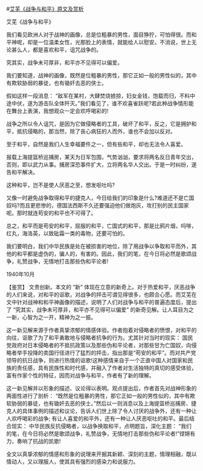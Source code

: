 #[艾芜《战争与和平》原文及赏析](https://www.vrrw.net/wx/10215.html)

艾芜《战争与和平》

我们看见欧洲人对于战神的画像，总是位粗暴的男性，面目狰狞，可怕得很。而和平神呢，却是一位温柔女性，光那脸上的表情，就能给人以慰安。不消说，世上无论甚么人，都是喜欢和平，诅咒战争的。

究其实，战争未可厚非，和平亦不见得可以偏爱。

我们要知道，战神的画像，既然是位粗暴的男性，那它正如一般的男性似的，其中有欺软胁弱的暴徒，也有锄奸去恶的侠士。

假如这样一段消息： “敌军在某村，大肆焚烧掳掠，妇女金钱，饱载而归，不料中途中伏，遂为游击队全体歼灭。”我们看见了，谁不欢喜雀跃呢?若此种战争情形能在舞台上表演，我想观众一定会欢呼喝彩的!

战争之所以令人诅咒，是因为它做侵略者的工具，破坏了和平，反之，它是拥护和平，抵抗侵略的，那当然，除了丧心病狂的人而外，谁也不会加以反对。

至于和平，自然是我们人生幸福要件之一，但有些和平，却也无法令人喜爱。

报载上海提篮桥巡捕房，某天为日军包围，气势汹汹，要求将两名反日青年交出，否则，即以武力从事。捕房深恐事件扩大，立将两名华人交出。于是一时纠纷，遂告和平解决。

这种和平，岂不是使人厌恶之至，想发呕吐吗?

又像一时避免战争取得和平的捷克人，今日给我们的印象是什么?难道还不是亡国奴吗?而且更悲惨的，德国法西斯不久还要强迫他们做炮灰，攻打别的民主国家呢。那时就连苟安的和平也不可得了。

总之，和平而是苟安的和平，屈服的和平，亡国式的和平，那是比鸦片烟，吗啡，红丸，海洛英，以致砒霜一类的毒物，还要可怕的。

我们要明白，我们中华民族是处在被损害的地位，除了用战争以争取和平而外，其他的和平都是虚伪的，骗人的，有害的。因此，我们的笔，在今日将必然是歌颂战争，礼赞战争，无情地打击那些伪和平论者!

1940年10月



【鉴赏】 文贵创新。本文的 “新” 体现在立意的新奇上。对于热爱和平，厌恶战争的人们来说，对和平的讴歌，对战争的抨击可谓见得很多，也颇合心愿。而艾芜在文中针对战神和和平神画像的描述，说明了人们对战争与和平的普遍态度后，提出了 “究其实，战争未可厚非，和平亦不见得可以偏爱” 的新奇见解。让人耳目为之一新，心智为之一开，精神为之一振。

这一新见解来源于作者真挚浓郁的情感体验。作者抱着对侵略者的愤恨，对和平的向往，讴歌了为了和平勇敢地与侵略者抗争的行为。尤其针对当时的现实： 国民党政府对日本侵略者的不抵抗政策以及那些伪和平论者，对那些甘为亡国奴，向侵略者举手投降的卖国行径进行了猛烈的抨击，指出那是“苟安的和平”。而对共产党领导的抗日战争，则进行热情的讴歌!这种感情来自于一个正直中国人对国家和民族的责任感，具有民族性和时代感，并融入了作者对生活独特的真切的感受体验，富有作家个性的特征，因而对战争与和平，作者有了新的理解。

这一新见解并以形象的描述、议论得以表明。观点提出后，作者首先对战神形象的两面性进行了剖析： “既然是位粗暴的男性，那它正如一般的男性似的，其中有欺软胁弱的暴徒，也有锄奸去恶的侠士。”然后以一则消息以及上海提篮桥巡捕房、捷克人的具体事例的描述和议论，告诉人们世上除了令人讨厌的战争外，还有一种让人欢呼喝彩的战争; 有让人喜爱的和平外，还有一种让人厌恶呕吐的和平。最后结合现实： 中华民族反抗侵略者，以战争换取和平，点明题旨，深化主题： “我们的笔，在今日将必然是歌颂战争，礼赞战争，无情地打击那些伪和平论者!”铿锵有力，奏响了抗战的凯歌!

全文以真挚浓郁的情感和形象的说理来开掘其新颖、深刻的主题，情理相融，既以情动人，又以理服人，使其具有强烈的感染力和说服力。

